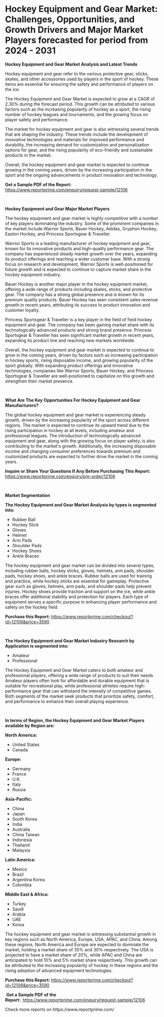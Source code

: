 <p><h1>Hockey Equipment and Gear Market: Challenges, Opportunities, and Growth Drivers and Major Market Players forecasted for period from 2024 - 2031</h1></p><p><strong>Hockey Equipment and Gear Market Analysis and Latest Trends</strong></p>
<p><p>Hockey equipment and gear refer to the various protective gear, sticks, skates, and other accessories used by players in the sport of hockey. These items are essential for ensuring the safety and performance of players on the ice.</p><p>The Hockey Equipment and Gear Market is expected to grow at a CAGR of 2.30% during the forecast period. This growth can be attributed to various factors such as the increasing popularity of hockey as a sport, the rising number of hockey leagues and tournaments, and the growing focus on player safety and performance.</p><p>The market for hockey equipment and gear is also witnessing several trends that are shaping the industry. These trends include the development of innovative technologies and materials for improved performance and durability, the increasing demand for customization and personalization options for gear, and the rising popularity of eco-friendly and sustainable products in the market.</p><p>Overall, the hockey equipment and gear market is expected to continue growing in the coming years, driven by the increasing participation in the sport and the ongoing advancements in product innovation and technology.</p></p>
<p><strong>Get a Sample PDF of the Report:&nbsp;</strong> <a href="https://www.reportprime.com/enquiry/request-sample/12106">https://www.reportprime.com/enquiry/request-sample/12106</a></p>
<p>&nbsp;</p>
<p><strong>Hockey Equipment and Gear Major Market Players</strong></p>
<p><p>The hockey equipment and gear market is highly competitive with a number of key players dominating the industry. Some of the prominent companies in the market include Warrior Sports, Bauer Hockey, Adidas, Gryphon Hockey, Easton Hockey, and Princess Sportsgear & Traveller.</p><p>Warrior Sports is a leading manufacturer of hockey equipment and gear, known for its innovative products and high-quality performance gear. The company has experienced steady market growth over the years, expanding its product offerings and reaching a wider customer base. With a strong focus on research and development, Warrior Sports is well-positioned for future growth and is expected to continue to capture market share in the hockey equipment industry.</p><p>Bauer Hockey is another major player in the hockey equipment market, offering a wide range of products including skates, sticks, and protective gear. The company has a strong global presence and is known for its premium quality products. Bauer Hockey has seen consistent sales revenue growth in recent years, attributing its success to product innovation and customer loyalty.</p><p>Princess Sportsgear & Traveller is a key player in the field of field hockey equipment and gear. The company has been gaining market share with its technologically advanced products and strong brand presence. Princess Sportsgear & Traveller has seen significant market growth in recent years, expanding its product line and reaching new markets worldwide.</p><p>Overall, the hockey equipment and gear market is expected to continue to grow in the coming years, driven by factors such as increasing participation in hockey sports, rising disposable income, and growing popularity of the sport globally. With expanding product offerings and innovative technologies, companies like Warrior Sports, Bauer Hockey, and Princess Sportsgear & Traveller are well-positioned to capitalize on this growth and strengthen their market presence.</p></p>
<p>&nbsp;</p>
<p><strong>What Are The Key Opportunities For Hockey Equipment and Gear Manufacturers?</strong></p>
<p><p>The global hockey equipment and gear market is experiencing steady growth, driven by the increasing popularity of the sport across different regions. The market is expected to continue its upward trend due to the rising participation in hockey at all levels, including amateur and professional leagues. The introduction of technologically advanced equipment and gear, along with the growing focus on player safety, is also contributing to the market's growth. Additionally, the increasing disposable income and changing consumer preferences towards premium and customized products are expected to further drive the market in the coming years.</p></p>
<p><strong>Inquire or Share Your Questions If Any Before Purchasing This Report:</strong> <a href="https://www.reportprime.com/enquiry/pre-order/12106">https://www.reportprime.com/enquiry/pre-order/12106</a></p>
<p>&nbsp;</p>
<p><strong>Market Segmentation</strong></p>
<p><strong>The Hockey Equipment and Gear Market Analysis by types is segmented into:</strong></p>
<p><ul><li>Rubber Ball</li><li>Hockey Stick</li><li>Gloves</li><li>Helmet</li><li>Arm Pads</li><li>Shoulder Pads</li><li>Hockey Shoes</li><li>Ankle Braces</li></ul></p>
<p><p>The hockey equipment and gear market can be divided into several types, including rubber balls, hockey sticks, gloves, helmets, arm pads, shoulder pads, hockey shoes, and ankle braces. Rubber balls are used for training and practice, while hockey sticks are essential for gameplay. Protective gear such as gloves, helmets, arm pads, and shoulder pads help prevent injuries. Hockey shoes provide traction and support on the ice, while ankle braces offer additional stability and protection for players. Each type of equipment serves a specific purpose in enhancing player performance and safety on the hockey field.</p></p>
<p><strong>Purchase this Report:&nbsp;</strong><a href="https://www.reportprime.com/checkout?id=12106&price=3590">https://www.reportprime.com/checkout?id=12106&price=3590</a></p>
<p>&nbsp;</p>
<p><strong>The Hockey Equipment and Gear Market Industry Research by Application is segmented into:</strong></p>
<p><ul><li>Amateur</li><li>Professional</li></ul></p>
<p><p>The Hockey Equipment and Gear Market caters to both amateur and professional players, offering a wide range of products to suit their needs. Amateur players often look for affordable and durable equipment that is suitable for recreational play, while professional athletes require high-performance gear that can withstand the intensity of competitive games. Both segments of the market seek products that prioritize safety, comfort, and performance to enhance their overall playing experience.</p></p>
<p>&nbsp;</p>
<p><strong>In terms of Region, the Hockey Equipment and Gear Market Players available by Region are:</strong></p>
<p>
    <p> <strong> North America: </strong>
        <ul>
            <li>United States</li>
            <li>Canada</li>
        </ul>
        </p> 
    <p> <strong> Europe: </strong>
        <ul>
            <li>Germany</li>
            <li>France</li>
            <li>U.K.</li>
            <li>Italy</li>
            <li>Russia</li>
        </ul>
        </p> 
    <p> <strong> Asia-Pacific: </strong>
        <ul>
            <li>China</li>
            <li>Japan</li>
            <li>South Korea</li>
            <li>India</li>
            <li>Australia</li>
            <li>China Taiwan</li>
            <li>Indonesia</li>
            <li>Thailand</li>
            <li>Malaysia</li>
        </ul>
        </p> 
    <p> <strong> Latin America: </strong>
        <ul>
            <li>Mexico</li>
            <li>Brazil</li>
            <li>Argentina Korea</li>
            <li>Colombia</li>
        </ul>
        </p> 
    <p> <strong> Middle East & Africa: </strong>
        <ul>
            <li>Turkey</li>
            <li>Saudi</li>
            <li>Arabia</li>
            <li>UAE</li>
            <li>Korea</li>
        </ul>
    </p>
    </p>
<p><p>The hockey equipment and gear market is witnessing substantial growth in key regions such as North America, Europe, USA, APAC, and China. Among these regions, North America and Europe are expected to dominate the market, holding a market share of 35% and 30% respectively. The USA is projected to have a market share of 20%, while APAC and China are anticipated to hold 10% and 5% market share respectively. This growth can be attributed to the increasing popularity of hockey in these regions and the rising adoption of advanced equipment technologies.</p></p>
<p><strong>Purchase this Report: </strong><a href="https://www.reportprime.com/checkout?id=12106&price=3590">https://www.reportprime.com/checkout?id=12106&price=3590</a></p>
<p>&nbsp;<strong>Get a Sample PDF of the Report:&nbsp;&nbsp;</strong><a href="https://www.reportprime.com/enquiry/request-sample/12106">https://www.reportprime.com/enquiry/request-sample/12106</a></p>
<p><strong></strong></p>
<p>Check more reports on https://www.reportprime.com/</p>